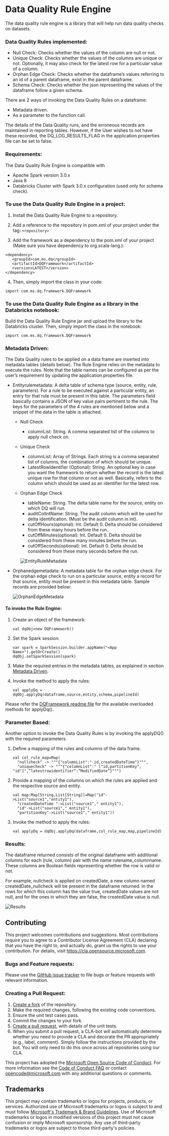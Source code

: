 # Data Quality Rule Engine
The data quality rule engine is a library that will help run data quality checks on datasets.

### Data Quality Rules implemented:
*	Null Check: Checks whether the values of the column are null or not. 
*	Unique Check: Checks whether the values of the columns are unique or not. Optionally, it may also check for the latest row for a particular value of a column.
*	Orphan Edge Check: Checks whether the dataframe’s values referring to an id of a parent dataframe, exist in the parent dataframe.
*	Schema Check: Checks whether the json representing the values of the dataframe follow a given schema.

There are 2 ways of invoking the Data Quality Rules on a dataframe:
*	Metadata driven.
*	As a parameter to the function call.

The details of the Data Quality runs, and the erroneous records are maintained in reporting tables. However, if the User wishes to not have these recorded, the DQ_LOG_RESULTS_FLAG in the application.properties file can be set to false.

### Requirements:
The Data Quality Rule Engine is compatible with 
*	Apache Spark version 3.0.x
*	Java 8
*	Databricks Cluster with Spark 3.0.x configuration (used only for schema check).

### To use the Data Quality Rule Engine in a project:
1. Install the Data Quality Rule Engine to a repository.

2. Add a reference to the repository in pom.xml of your project under the tag:
	`<repository>`

3. Add the framework as a dependency to the pom.xml of your project (Make sure you have dependency to org.scala-lang.):
```
<dependency> 
   <groupId>com.ms.dq</groupId> 
   <artifactId>DQFramework</artifactId> 
   <version>LATEST</version> 
</dependency>
```

4. Then, simply import the class in your code:
  
`import com.ms.dq.framework.DQFramework`

### To use the Data Quality Rule Engine as a library in the Databricks notebook:

Build the Data Quality Rule Engine jar and upload the library to the Databricks cluster.
Then, simply import the class in the notebook:

`import com.ms.dq.framework.DQFramework`
  

### Metadata Driven:
The Data Quality rules to be applied on a data frame are inserted into metadata tables (details below). The Rule Engine relies on the metadata to execute the rules.
Note that the table names can be configured as per the user’s requirement by updating the application.properties file.
*	Entityrulemetadata: A delta table of schema type (source, entity, rule, parameters). For a rule to be executed against a particular entity, an entry for that rule must be present in this table. The parameters field basically contains a JSON of key value pairs pertinent to the rule. The keys for the parameters of the 4 rules are mentioned below and a snippet of the data in the table is attached. 
	  * Null Check
        * columnList: String. A comma separated list of the columns to apply null check on.
    * Unique Check
        * columnList: Array of Strings. Each string is a comma separated list of columns, the combination of which should be unique. 
        * LatestRowIdentifier (Optional): String. An optional key in case you want the framework to return whether the record is the latest unique row for that column or not as well. Basically, refers to the column which should be used as an identifier for the latest row.
     * Orphan Edge Check
        * tableName: String. The delta table name for the source, entity on which DQ will run. 
        * auditColIntName: String. The audit column which will be used for delta identification. (Must be the audit column in int). 
        * cutOffHours(optional): Int. Default 0. Delta should be considered from these many hours before the run.
        * cutOffMinutes(optional): Int. Default 0. Delta should be considered from these many minutes before the run.
        * cutOffSeconds(optional): Int. Default 0. Delta should be considered from these many seconds before the run.
 
       ![EntityRuleMwtadata](https://github.com/microsoft/Data-Quality-Rule-Engine/blob/main/images/Entityrulemetadata.png)

* Orphanedgemetadata: A metadata table for the orphan edge check. For the orphan edge check to run on a particular source, entity a record for that source, entity must be present in this metadata table. Sample records are provided below:

     ![OrphanEdgeMetadata](https://github.com/microsoft/Data-Quality-Rule-Engine/blob/main/images/OrphanEdgeMetadata.png)

#### To invoke the Rule Engine:

1.	Create an object of the framework:

 	   `val dqObj=new DQFramework()`

2.	Set the Spark session:

	   ```
	   var spark = SparkSession.builder.appName("<App Name>").getOrCreate()
	   dqObj.setSparkSession(spark)
	   ```

3.	Make the required entries in the metadata tables, as explained in section [Metadata Driven](https://github.com/microsoft/Data-Quality-Rule-Engine#metadata-driven).
4.	Invoke the method to apply the rules:

     `val applyDq = dqObj.applyDq(dataframe,source,entity,schema,pipelineId)`

Please refer the [DQFramework readme file](https://github.com/microsoft/Data-Quality-Rule-Engine/blob/main/dq/src/main/scala/com/ms/dq/framework/README.md) for the available overloaded methods for applyDq().


### Parameter Based:

Another option to invoke the Data Quality Rules is by invoking the applyDQ() with the required parameters.

1.	Define a mapping of the rules and columns of the data frame.
    ```
    val col_rule_map=Map(
      "nullcheck" -> """{"columnList":" id,createdDateTime"}""",
      "uniquecheck" -> """{"columnList":" ["id,partitionKey", "id"]",”latestrowidentifier“:”ModifiedDate”}""")
    ```

2.	Provide a mapping of the columns on which the rules are applied and the respective source and entity.

      ```
      val map:Map[String,List[String]]=Map("id"->List("source1","entity1"),
        "createdDateTime "->List("source1"," entity1"),
        "id"->List("source1"," entity1"),
        "partitionKey"->List("source1"," entity1"))
      ```

3.	Invoke the method to apply the rules:

     `val applyDq = dqObj.applyDq(dataframe,col_rule_map,map,pipelineId)`



### Results:
The dataframe returned consists of the original dataframe with additional columns for each (rule, column) pair with the name rulename_columnname. These columns are Boolean fields representing whether the row is valid or not. 

For example, nullcheck is applied on createdDate, a new column named createdDate_nullcheck will be present in the dataframe returned. In the rows for which this column has the value true, createdDate values are not null, and for the ones in which they are false, the createdDate value is null. 

   ![Results](https://github.com/microsoft/Data-Quality-Rule-Engine/blob/main/images/Results.png) 



## Contributing

This project welcomes contributions and suggestions.  Most contributions require you to agree to a
Contributor License Agreement (CLA) declaring that you have the right to, and actually do, grant us
the rights to use your contribution. For details, visit https://cla.opensource.microsoft.com.

### Bugs and Feature requests:
Please use the [GitHub issue tracker](https://github.com/microsoft/Data-Quality-Rule-Engine/issues) to file bugs or feature requests with relevant information.

### Creating a Pull Request:
1.	[Create a fork](https://docs.github.com/en/free-pro-team@latest/github/getting-started-with-github/fork-a-repo) of the repository.
2.	Make the required changes, following the existing code conventions.
3.	Ensure the unit test cases pass.
4.	Commit the changes to your fork.
5.	[Create a pull request](https://docs.github.com/en/free-pro-team@latest/github/collaborating-with-issues-and-pull-requests/creating-a-pull-request), with details of the unit tests.
6.	When you submit a pull request, a CLA-bot will automatically determine whether you need to provide a CLA and decorate the PR appropriately (e.g., label, comment). Simply follow the instructions provided by the bot. You will only need to do this once across all repositories using our CLA.


This project has adopted the [Microsoft Open Source Code of Conduct](https://opensource.microsoft.com/codeofconduct/).
For more information see the [Code of Conduct FAQ](https://opensource.microsoft.com/codeofconduct/faq/) or
contact [opencode@microsoft.com](mailto:opencode@microsoft.com) with any additional questions or comments.

## Trademarks

This project may contain trademarks or logos for projects, products, or services. Authorized use of Microsoft 
trademarks or logos is subject to and must follow 
[Microsoft's Trademark & Brand Guidelines](https://www.microsoft.com/en-us/legal/intellectualproperty/trademarks/usage/general).
Use of Microsoft trademarks or logos in modified versions of this project must not cause confusion or imply Microsoft sponsorship.
Any use of third-party trademarks or logos are subject to those third-party's policies.
